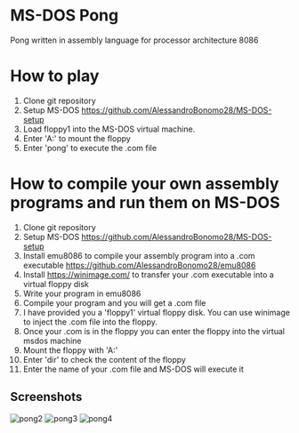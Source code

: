 # MS-DOS Pong
Pong written in assembly language for processor architecture 8086 <br>

# How to play
1) Clone git repository
2) Setup MS-DOS https://github.com/AlessandroBonomo28/MS-DOS-setup
3) Load floppy1 into the MS-DOS virtual machine.
4) Enter 'A:' to mount the floppy
5) Enter 'pong' to execute the .com file
# How to compile your own assembly programs and run them on MS-DOS
1) Clone git repository
2) Setup MS-DOS https://github.com/AlessandroBonomo28/MS-DOS-setup
3) Install emu8086 to compile your assembly program into a .com executable https://github.com/AlessandroBonomo28/emu8086
4) Install https://winimage.com/ to transfer your .com executable into a virtual floppy disk
4) Write your program in emu8086
5) Compile your program and you will get a .com file
6) I have provided you a 'floppy1' virtual floppy disk. You can use winimage to inject the .com file into the floppy.
7) Once your .com is in the floppy you can enter the floppy into the virtual msdos machine
8) Mount the floppy with 'A:'
9) Enter 'dir' to check the content of the floppy
10) Enter the name of your .com file and MS-DOS will execute it

## Screenshots
![pong2](https://user-images.githubusercontent.com/75626033/217205357-4bc75dba-ef0b-437b-a428-29d2d7d8b4aa.PNG)
![pong3](https://user-images.githubusercontent.com/75626033/217205361-45b61e5e-bd35-4520-b32a-82e36ba539a9.PNG)
![pong4](https://user-images.githubusercontent.com/75626033/217205365-3040fbf4-1eaf-4c03-a421-c2d2e038e78c.PNG)
